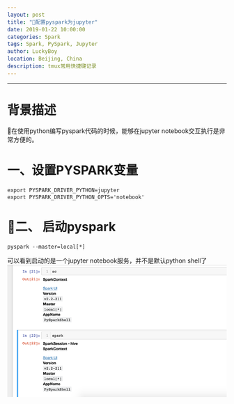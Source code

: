 ```yaml
---
layout: post
title: "配置pyspark为jupyter"
date: 2019-01-22 10:00:00
categories: Spark
tags: Spark, PySpark, Jupyter
author: LuckyBoy
location: Beijing, China
description: tmux常用快捷键记录
---
```

---

# 背景描述

在使用python编写pyspark代码的时候，能够在jupyter notebook交互执行是非常方便的。

# 一、设置PYSPARK变量

```shell
export PYSPARK_DRIVER_PYTHON=jupyter
export PYSPARK_DRIVER_PYTHON_OPTS='notebook'
```

# 二、 启动pyspark

```shell
pyspark --master=local[*]
```

可以看到启动的是一个jupyter notebook服务，并不是默认python shell了
![启动示例图](https://github.com/byd913/shared_images/blob/master/pyspark_jupyter.png?raw=true)